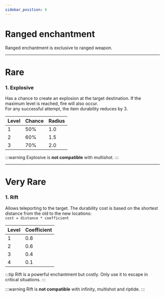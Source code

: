 ```yaml
---
sidebar_position: 6
---
```


# Ranged enchantment
Ranged enchantment is exclusive to ranged weapon.

<hr/>

# Rare

### 1. Explosive
Has a chance to create an explosion at the target destination. If the maximum level is reached, fire will also occur.<br/>
For any successful attempt, the item durability reduces by 3.

| Level | Chance | Radius |
|-------|--------|--------|
| 1     | 50%    | 1.0    |
| 2     | 60%    | 1.5    |
| 3     | 70%    | 2.0    |

:::warning
Explosive is **not compatible** with multishot.
:::

<hr/>

# Very Rare

### 1. Rift
Allows teleporting to the target. The durability cost is based on the shortest distance from the old to the new locations:<br/> 
`cost = distance * coefficient`

| Level | Coefficient |
|-------|-------------|
| 1     | 0.8         |
| 2     | 0.6         |
| 3     | 0.4         |
| 4     | 0.1         |

:::tip
Rift is a powerful enchantment but costly. Only use it to escape in critical situations.
:::

:::warning
Rift is **not compatible** with infinity, multishot and riptide.
:::
